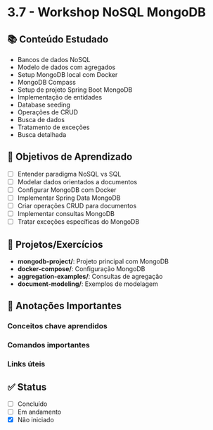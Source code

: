 # 3.7 - Workshop NoSQL MongoDB

## 📚 Conteúdo Estudado
- Bancos de dados NoSQL
- Modelo de dados com agregados
- Setup MongoDB local com Docker
- MongoDB Compass
- Setup de projeto Spring Boot MongoDB
- Implementação de entidades
- Database seeding
- Operações de CRUD
- Busca de dados
- Tratamento de exceções
- Busca detalhada

## 🎯 Objetivos de Aprendizado
- [ ] Entender paradigma NoSQL vs SQL
- [ ] Modelar dados orientados a documentos
- [ ] Configurar MongoDB com Docker
- [ ] Implementar Spring Data MongoDB
- [ ] Criar operações CRUD para documentos
- [ ] Implementar consultas MongoDB
- [ ] Tratar exceções específicas do MongoDB

## 🔧 Projetos/Exercícios
- **mongodb-project/**: Projeto principal com MongoDB
- **docker-compose/**: Configuração MongoDB
- **aggregation-examples/**: Consultas de agregação
- **document-modeling/**: Exemplos de modelagem

## 📝 Anotações Importantes
### Conceitos chave aprendidos


### Comandos importantes


### Links úteis



## ✅ Status
- [ ] Concluído
- [ ] Em andamento
- [x] Não iniciado
